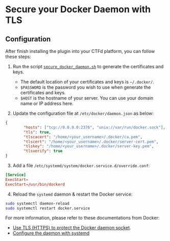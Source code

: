 # Secure your Docker Daemon with TLS 

## Configuration 

After finish installing the plugin into your CTFd platform, you can follow these steps: 

1. Run the script [`secure_docker_daemon.sh`](secure-docker-daemon.sh) to generate the certificates and keys. 
   + The default location of your certificates and keys is `~/.docker/`. 
   + `$PASSWORD` is the password you wish to use when generate the certificates and keys.
   + `$HOST` is the hostname of your server. You can use your domain name or IP address here. 

2. Update the configuration file at `/etc/docker/daemon.json` as below: 

```json 
{
        "hosts": ["tcp://0.0.0.0:2376", "unix://var/run/docker.sock"], // 2376 is the default port for Docker Daemon with TLS 
        "tls": true,
        "tlscacert": "/home/<your_username>/.docker/ca.pem", 
        "tlscert": "/home/<your_username>/.docker/server-cert.pem",
        "tlskey": "/home/<your_username>/.docker/server-key.pem",  
        "tlsverify": true
}

```

3. Add a file `/etc/systemd/system/docker.service.d/override.conf`: 

```conf
[Service]
ExecStart=
ExecStart=/usr/bin/dockerd
```

4. Reload the `systemd` daemon & restart the Docker service:

```bash
sudo systemctl daemon-reload 
sudo systemctl restart docker.service
```

For more information, please refer to these documentations from Docker:
+ [Use TLS (HTTPS) to protect the Docker daemon socket](https://docs.docker.com/engine/security/protect-access/#use-tls-https-to-protect-the-docker-daemon-socket).
+ [Configure the daemon with systemd](https://docs.docker.com/config/daemon/systemd/)